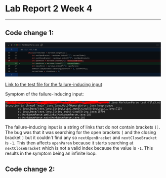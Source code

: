 # Lab Report 2 Week 4
---
## Code change 1:

![Image](/lab2week4ss/Figure3.png)

[Link to the test file for the failure-inducing input](test-file3.md)

Symptom of the failure-inducing input:

![Image](/lab2week4ss/Figure2.png)

The failure-inducing input is a string of links that do not contain brackets `[]`. The bug was that it was searching for the open brackets `[` and the closing bracket `]` but it couldn't find any so `nextOpenBracket` and `nextCloseBracket` is `-1`. This then affects `openParen` because it starts searching at `nextCloseBracket` which is not a valid index because the value is `-1`. This results in the symptom being an infinite loop.

## Code change 2:
